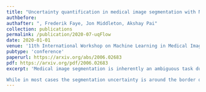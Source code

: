 ```yaml
---
title: "Uncertainty quantification in medical image segmentation with Normalizing Flows"
authbefore: 
authafter: ", Frederik Faye, Jon Middleton, Akshay Pai"
collection: publications
permalink: /publication/2020-07-uqFlow
date: 2020-01-01
venue: '11th International Workshop on Machine Learning in Medical Imaging'
pubtype: 'conference'
paperurl: https://arxiv.org/abs/2006.02683
pdf: https://arxiv.org/pdf/2006.02683
excerpt: 'Medical image segmentation is inherently an ambiguous task due to factors such as partial volumes and variations in anatomical definitions. 

While in most cases the segmentation uncertainty is around the border of structures of interest, there can also be considerable inter-rater differences. The class of conditional variational autoencoders (cVAE) offers a principled approach to inferring distributions over plausible segmentations that are conditioned on input images. Segmentation uncertainty estimated from samples of such distributions can be more informative than using pixel level probability scores. In this work, we propose a novel conditional generative model that is based on conditional Normalizing Flow (cFlow). The basic idea is to increase the expressivity of the cVAE by introducing a cFlow transformation step after the encoder. This yields improved approximations of the latent posterior distribution, allowing the model to capture richer segmentation variations. With this we show that the quality and diversity of samples obtained from our conditional generative model is enhanced. Performance of our model, which we call cFlow Net, is evaluated on two medical imaging datasets demonstrating substantial improvements in both qualitative and quantitative measures when compared to a recent cVAE based model.'
---
```


